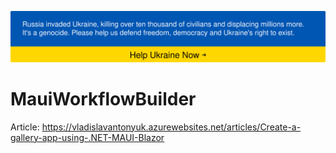 [![Stand With Ukraine](https://raw.githubusercontent.com/vshymanskyy/StandWithUkraine/main/banner2-direct.svg)](https://stand-with-ukraine.pp.ua)

# MauiWorkflowBuilder

Article: https://vladislavantonyuk.azurewebsites.net/articles/Create-a-gallery-app-using-.NET-MAUI-Blazor